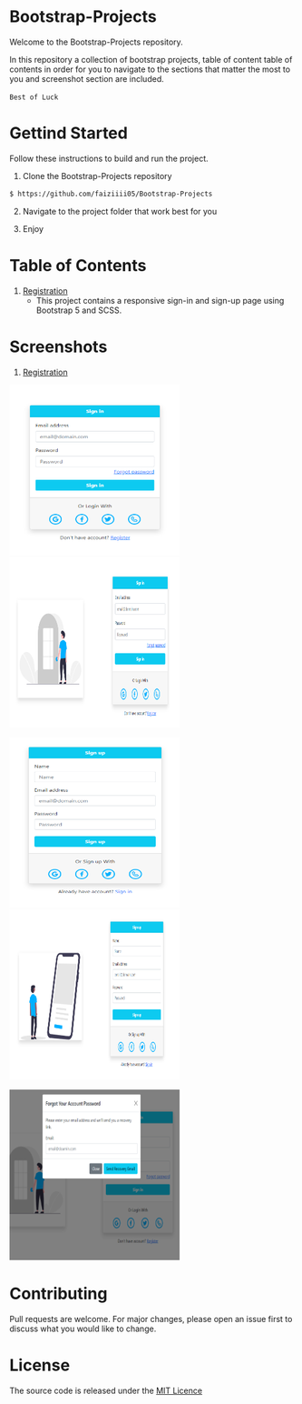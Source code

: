 # Bootstrap-Projects

Welcome to the Bootstrap-Projects repository.

In this repository a collection of bootstrap projects, table of content table of contents in order for you to navigate to the sections that matter the most to you and screenshot section are included.

`Best of Luck`

# Gettind Started

Follow these instructions to build and run the project.

1. Clone the Bootstrap-Projects repository

```sh
$ https://github.com/faiziiii05/Bootstrap-Projects
```

2. Navigate to the project folder that work best for you

3. Enjoy

# Table of Contents

1. [Registration](/Registration/)
   - This project contains a responsive sign-in and sign-up page using Bootstrap 5 and SCSS.

# Screenshots

1. [Registration](/Registration/)

<img src="/screenshots/Registration/mobile_signin.PNG" alt="Mobile Sign in" width="300" height="300"/> <img src="/screenshots/Registration/desktop_signin.PNG" alt="Desktop Sign in" width="300" height="300"/>

<img src="/screenshots/Registration/mobile_signup.PNG" alt="Mobile Sign up" width="300" height="300"/> <img src="/screenshots/Registration/desktop_signup.PNG" alt="Desktop Sign up" width="300" height="300"/>

<img src="/screenshots/Registration/forgot_password_model.PNG" alt="Forgot Password Model" width="300" height="300"/>

# Contributing

Pull requests are welcome. For major changes, please open an issue first to discuss what you would like to change.

# License

The source code is released under the [MIT Licence](/LICENSE)
